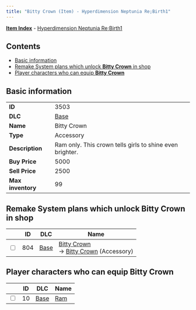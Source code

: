```yaml
---
title: "Bitty Crown (Item) - Hyperdimension Neptunia Re;Birth1"
---
```


[**Item Index**](/neptunia/rb1/item/index.html) - [Hyperdimension Neptunia Re;Birth1](/neptunia/rb1)

## Contents

- [Basic information](#basic-information)
- [Remake System plans which unlock **Bitty Crown** in shop](#remake-system-plans-which-unlock-bitty-crown-in-shop)
- [Player characters who can equip **Bitty Crown**](#player-characters-who-can-equip-bitty-crown)

## Basic information

|   |   |
| -- | -- |
| **ID** | 3503 |
| **DLC** | [Base](/neptunia/rb1/dlc/1-base.html) |
| **Name** | Bitty Crown |
| **Type** | Accessory |
| **Description** | Ram only. This crown tells girls to shine even brighter. |
| **Buy Price** | 5000 |
| **Sell Price** | 2500 |
| **Max inventory** | 99 |

## Remake System plans which unlock **Bitty Crown** in shop

|    | ID | DLC | Name |
| -- | -- | --- | ---- |
| <input type="checkbox" id="rb1-remake-1-804" class="trackbox" /> | 804 | [Base](/neptunia/rb1/dlc/1-base.html) | [Bitty Crown](/neptunia/rb1/remake/1-804-bitty-crown.html)<br />→ [Bitty Crown](/neptunia/rb1/item/1-3503-bitty-crown.html) (Accessory) |

## Player characters who can equip **Bitty Crown**

|    | ID | DLC | Name |
| -- | -- | --- | ---- |
| <input type="checkbox" id="rb1-player-1-10" class="trackbox" /> | 10 | [Base](/neptunia/rb1/dlc/1-base.html) | [Ram](/neptunia/rb1/player/1-10-ram.html) |